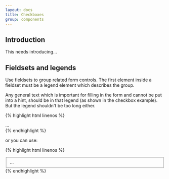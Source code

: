 ```yaml
---
layout: docs
title: Checkboxes
group: components
---
```


## Introduction

This needs introducing...

## Fieldsets and legends

Use fieldsets to group related form controls. The first element inside a fieldset must be a legend element which describes the group.

Any general text which is important for filling in the form and cannot be put into a hint, should be in that legend (as shown in the checkbox example). But the legend shouldn't be too long either.

{% highlight html linenos %}

<div class="fieldset">
	...
</div>
{% endhighlight %}

or you can use:

{% highlight html linenos %}

<fieldset>
	...
</fieldset>
{% endhighlight %}
